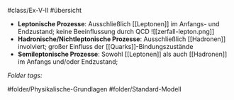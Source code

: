 #class/Ex-V-II #übersicht 

- **Leptonische Prozesse**: Ausschließlich [[Leptonen]] im Anfangs- und Endzustand; keine Beeinflussung durch QCD
	![[zerfall-lepton.png]]
- **Hadronische/Nichtleptonische Prozesse**: Ausschließlich [[Hadronen]] involviert; großer Einfluss der [[Quarks]]-Bindungszustände
- **Semileptonische Prozesse**: Sowohl [[Leptonen]] als auch [[Hadronen]] im Anfangs und/oder Endzustand; 


 *Folder tags:*

#folder/Physikalische-Grundlagen #folder/Standard-Modell
